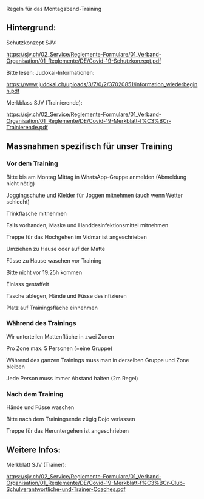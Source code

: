 Regeln für das Montagabend-Training

## Hintergrund:
Schutzkonzept SJV: 

https://sjv.ch/02_Service/Reglemente-Formulare/01_Verband-Organisation/01_Reglemente/DE/Covid-19-Schutzkonzept.pdf

Bitte lesen: Judokai-Informationen:

https://www.judokai.ch/uploads/3/7/0/2/37020851/information_wiederbeginn.pdf

Merkblass SJV (Trainierende): 

https://sjv.ch/02_Service/Reglemente-Formulare/01_Verband-Organisation/01_Reglemente/DE/Covid-19-Merkblatt-f%C3%BCr-Trainierende.pdf


## Massnahmen spezifisch für unser Training

### Vor dem Training
Bitte bis am Montag Mittag in WhatsApp-Gruppe anmelden (Abmeldung nicht nötig)

Joggingschuhe und Kleider für Joggen mitnehmen (auch wenn Wetter schlecht)

Trinkflasche mitnehmen

Falls vorhanden, Maske und Handdesinfektionsmittel mitnehmen

Treppe für das Hochgehen im Vidmar ist angeschrieben

Umziehen zu Hause oder auf der Matte

Füsse zu Hause waschen vor Training

Bitte nicht vor 19.25h kommen

Einlass gestaffelt

Tasche ablegen, Hände und Füsse desinfizieren

Platz auf Trainingsfläche einnehmen


### Während des Trainings
Wir unterteilen Mattenfläche in zwei Zonen

Pro Zone max. 5 Personen (=eine Gruppe) 

Während des ganzen Trainings muss man in derselben Gruppe und Zone bleiben

Jede Person muss immer Abstand halten (2m Regel) 


### Nach dem Training
Hände und Füsse waschen

Bitte nach dem Trainingsende zügig Dojo verlassen

Treppe für das Heruntergehen ist angeschrieben

## Weitere Infos:
Merkblatt SJV (Trainer): 

https://sjv.ch/02_Service/Reglemente-Formulare/01_Verband-Organisation/01_Reglemente/DE/Covid-19-Merkblatt-f%C3%BCr-Club-Schulverantwortliche-und-Trainer-Coaches.pdf
